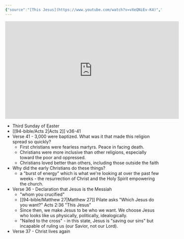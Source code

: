 ```yaml
---
{"source":"[This Jesus](https://www.youtube.com/watch?v=vXeQNiEv-K4)","clipped":"2023-12-10","dg-publish":true,"grade":1,"context":"Personal","type":"Resource","status":"Evergreen","topic":["Sermon"],"dateCreated":"2023-12-10","sermonSeries":"2023 Easter","permalink":"/sermons/2023-04-24-this-jesus/","dgPassFrontmatter":true}
---
```



<iframe width="560" height="315" src="https://www.youtube-nocookie.com/embed/vXeQNiEv-K4" title="YouTube video player" frameborder="0" allow="accelerometer; autoplay; clipboard-write; encrypted-media; gyroscope; picture-in-picture" allowfullscreen></iframe>

* Third Sunday of Easter
* [[94-bible/Acts 2\|Acts 2]] v36-41
* Verse 41 - 3,000 were baptized. What was it that made this religion spread so quickly?
	* First christians were fearless martyrs. Peace in facing death.
	* Christians were more inclusive than other religions, especially toward the poor and oppressed.
	* Christians loved better than others, including those outside the faith
* Why did the early Christians do these things?
	* a "burst of energy" which is what we're looking at over the past few weeks - the resurrection of Christ and the Holy Spirit empowering the church.
* Verse 36 - Declaration that Jesus is the Messiah
	* "whom you crucified"
	* [[94-bible/Matthew 27\|Matthew 27]] Pilate asks "Which Jesus do you want?" Acts 2:36 "This Jesus"
	* Since then, we make Jesus to be who we want. We choose Jesus who looks like us physically, politically, idealogically.
	* "Nailed to the cross" - in this state, Jesus is "saving our sins" but incapable of ruling us (our Savior, not our Lord).
* Verse 37 - Christ lives again
